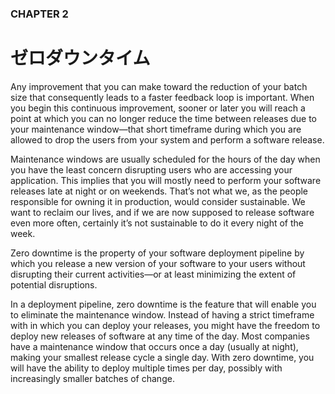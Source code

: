### CHAPTER 2

# ゼロダウンタイム

Any improvement that you can make toward the reduction of your batch size that consequently leads to a faster feedback loop is important.
When you begin this continuous improvement, sooner or later you will reach a point at which you can no longer reduce the time between releases due to your maintenance window—that short timeframe during which you are allowed to drop the users from your system and perform a software release.

Maintenance windows are usually scheduled for the hours of the day when you have the least concern disrupting users who are accessing your application.
This implies that you will mostly need to perform your software releases late at night or on weekends.
That’s not what we, as the people responsible for owning it in production, would consider sustainable.
We want to reclaim our lives, and if we are now supposed to release software even more often, certainly it’s not sustainable to do it every night of the week.

Zero downtime is the property of your software deployment pipeline by which you release a new version of your software to your users without disrupting their current activities—or at least minimizing the extent of potential disruptions.

In a deployment pipeline, zero downtime is the feature that will enable you to eliminate the maintenance window.
Instead of having a strict timeframe with in which you can deploy your releases, you might have the freedom to deploy new releases of software at any time of the day.
Most companies have a maintenance window that occurs once a day (usually at night), making your smallest release cycle a single day.
With zero downtime, you will have the ability to deploy multiple times per day, possibly with increasingly smaller batches of change.